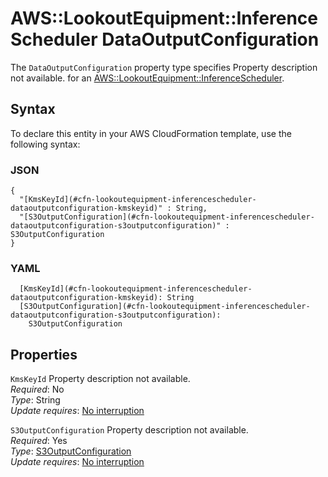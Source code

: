 # AWS::LookoutEquipment::InferenceScheduler DataOutputConfiguration<a name="aws-properties-lookoutequipment-inferencescheduler-dataoutputconfiguration"></a>

<a name="aws-properties-lookoutequipment-inferencescheduler-dataoutputconfiguration-description"></a>The `DataOutputConfiguration` property type specifies Property description not available\. for an [AWS::LookoutEquipment::InferenceScheduler](aws-resource-lookoutequipment-inferencescheduler.md)\.

## Syntax<a name="aws-properties-lookoutequipment-inferencescheduler-dataoutputconfiguration-syntax"></a>

To declare this entity in your AWS CloudFormation template, use the following syntax:

### JSON<a name="aws-properties-lookoutequipment-inferencescheduler-dataoutputconfiguration-syntax.json"></a>

```
{
  "[KmsKeyId](#cfn-lookoutequipment-inferencescheduler-dataoutputconfiguration-kmskeyid)" : String,
  "[S3OutputConfiguration](#cfn-lookoutequipment-inferencescheduler-dataoutputconfiguration-s3outputconfiguration)" : S3OutputConfiguration
}
```

### YAML<a name="aws-properties-lookoutequipment-inferencescheduler-dataoutputconfiguration-syntax.yaml"></a>

```
  [KmsKeyId](#cfn-lookoutequipment-inferencescheduler-dataoutputconfiguration-kmskeyid): String
  [S3OutputConfiguration](#cfn-lookoutequipment-inferencescheduler-dataoutputconfiguration-s3outputconfiguration): 
    S3OutputConfiguration
```

## Properties<a name="aws-properties-lookoutequipment-inferencescheduler-dataoutputconfiguration-properties"></a>

`KmsKeyId`  <a name="cfn-lookoutequipment-inferencescheduler-dataoutputconfiguration-kmskeyid"></a>
Property description not available\.  
*Required*: No  
*Type*: String  
*Update requires*: [No interruption](https://docs.aws.amazon.com/AWSCloudFormation/latest/UserGuide/using-cfn-updating-stacks-update-behaviors.html#update-no-interrupt)

`S3OutputConfiguration`  <a name="cfn-lookoutequipment-inferencescheduler-dataoutputconfiguration-s3outputconfiguration"></a>
Property description not available\.  
*Required*: Yes  
*Type*: [S3OutputConfiguration](aws-properties-lookoutequipment-inferencescheduler-s3outputconfiguration.md)  
*Update requires*: [No interruption](https://docs.aws.amazon.com/AWSCloudFormation/latest/UserGuide/using-cfn-updating-stacks-update-behaviors.html#update-no-interrupt)